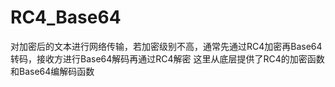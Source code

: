 # RC4_Base64
对加密后的文本进行网络传输，若加密级别不高，通常先通过RC4加密再Base64转码，接收方进行Base64解码再通过RC4解密
这里从底层提供了RC4的加密函数和Base64编解码函数
